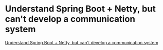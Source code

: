 # Understand Spring Boot + Netty, but can't develop a communication system
[Understand Spring Boot + Netty, but can't develop a communication system](https://aiwithcloud.com/2022/09/16/understand_spring_boot__netty_but_cant_develop_a_communication_system/)